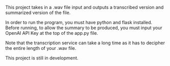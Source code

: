 This project takes in a .wav file input and outputs a transcribed version and summarized version of the file.

In order to run the program, you must have python and flask installed.
Before running, to allow the summary to be produced, you must input your OpenAI API Key at the top of the app.py file.

Note that the transcription service can take a long time as it has to decipher the entire length of your .wav file.

This project is still in development.